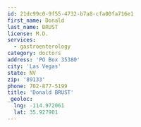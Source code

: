 ```yaml
---
id: 21dc99c0-9f55-4732-b7a8-cfa00fa716e1
first_name: Donald
last_name: BRUST
license: M.D.
services:
  - gastroenterology
category: doctors
address: 'PO Box 35380'
city: 'Las Vegas'
state: NV
zip: '89133'
phone: 702-877-5199
title: 'Donald BRUST'
_geoloc:
  lng: -114.972061
  lat: 35.927901
---
```

